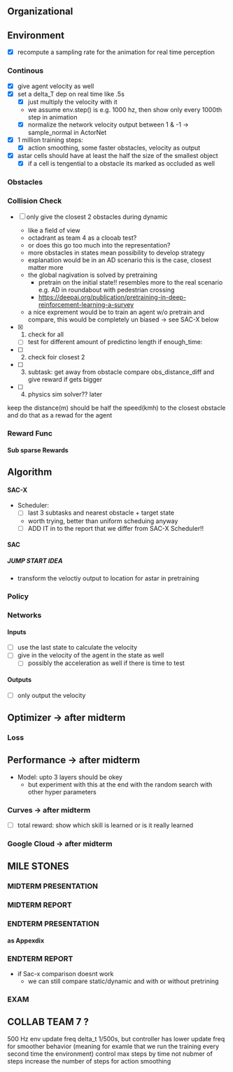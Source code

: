 
## Organizational

## Environment
- [X] recompute a sampling rate for the animation for real time perception

### Continous
- [X] give agent velocity as well
- [X] set a delta_T dep on real time like .5s
  - [X] just multiply the velocity with it
  - we assume env.step() is e.g. 1000 hz, then show only every 1000th step in animation
  - [X] normalize the network velocity output between 1 & -1 -> sample_normal in ActorNet
- [X] 1 million training steps:
  - [X] action smoothing, some faster obstacles, velocity as output

- [X] astar cells should have at least the half the size of the smallest object
  - [X] if a cell is tengential to a obstacle its marked as occluded as well 
### Obstacles

### Collision Check
- [ ] only give the closest 2 obstacles during dynamic
  - like a field of view
  - octadrant as team 4 as a clooab test?
  - or does this go too much into the representation?
  - more obstacles in states mean possibility to develop strategy
  - explanation would be in an AD scenario this is the case, closest matter more
  - the global nagivation is solved by pretraining
    - pretrain on the initial state!! resembles more to the real scenario e.g. AD in roundabout with pedestrian crossing 
    - https://deepai.org/publication/pretraining-in-deep-reinforcement-learning-a-survey  
  - a nice exprement would be to train an agent w/o pretrain and compare, this would be completely un biased -> see SAC-X below

- [X] 1. check for all
  - [ ] test for different amount of predictino length 
if enough_time:
- [ ] 2. check foir closest 2
- [ ] 3. subtask: get away from obstacle compare obs_distance_diff and give reward if gets bigger
- [ ] 4. physics sim solver?? later

keep the distance(m) should be half the speed(kmh) to the closest obstacle and do that as a rewad for the agent

### Reward Func
#### Sub sparse Rewards
  
## Algorithm
#### SAC-X
- Scheduler:
  - [ ] last 3 subtasks and nearest obstacle + target state
  - worth trying, better than uniform scheduing anyway
  - [ ] ADD IT in to the report that we differ from SAC-X Scheduler!!
#### SAC


##### JUMP START IDEA
- transform the veloctiy output to location for astar in pretraining

### Policy
### Networks
#### Inputs
- [ ] use the last state to calculate the velocity
- [ ] give in the velocity of the agent in the state as well
  - [ ] possibly the acceleration as well if there is time to test

#### Outputs
- [ ] only output the velocity

## Optimizer -> **after midterm**
### Loss
## Performance -> **after midterm**
- Model: upto 3 layers should be okey
  - but experiment with this at the end with the random search with other hyper parameters

### Curves -> **after midterm**
- [ ] total reward: show which skill is learned or is it really learned

### Google Cloud -> **after midterm**


## MILE STONES



### MIDTERM PRESENTATION

### MIDTERM REPORT

### ENDTERM PRESENTATION

#### as Appexdix

### ENDTERM REPORT
- if Sac-x comparison doesnt work
  - we can still compare static/dynamic and with or without pretrining

### EXAM


## COLLAB TEAM 7 ?


500 Hz env update freq delta_t 1/500s, but controller has lower update freq for smoother behavior (meaning for examle that we run the training every second time the environment)
control max steps by time not nubmer of steps
increase the number of steps for action smoothing